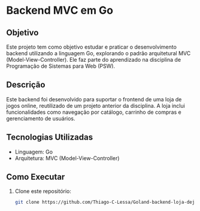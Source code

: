 # Backend MVC em Go

## Objetivo
Este projeto tem como objetivo estudar e praticar o desenvolvimento backend utilizando a linguagem Go, explorando o padrão arquitetural MVC (Model-View-Controller). Ele faz parte do aprendizado na disciplina de Programação de Sistemas para Web (PSW).

## Descrição
Este backend foi desenvolvido para suportar o frontend de uma loja de jogos online, reutilizado de um projeto anterior da disciplina. A loja inclui funcionalidades como navegação por catálogo, carrinho de compras e gerenciamento de usuários.

## Tecnologias Utilizadas
- Linguagem: Go
- Arquitetura: MVC (Model-View-Controller)

## Como Executar
1. Clone este repositório:
   ```bash
   git clone https://github.com/Thiago-C-Lessa/Goland-backend-loja-dejogos
